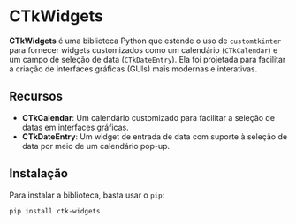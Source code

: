 # CTkWidgets

**CTkWidgets** é uma biblioteca Python que estende o uso de `customtkinter` para fornecer widgets customizados como um calendário (`CTkCalendar`) e um campo de seleção de data (`CTkDateEntry`). Ela foi projetada para facilitar a criação de interfaces gráficas (GUIs) mais modernas e interativas.

## Recursos

- **CTkCalendar**: Um calendário customizado para facilitar a seleção de datas em interfaces gráficas.
- **CTkDateEntry**: Um widget de entrada de data com suporte à seleção de data por meio de um calendário pop-up.

## Instalação

Para instalar a biblioteca, basta usar o `pip`:

```bash
pip install ctk-widgets
```
